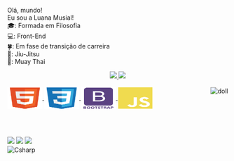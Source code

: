 Olá, mundo!\
Eu sou a Luana Musial!\
🎓: Formada em Filosofia\
💻: Front-End\
🍀:  Em fase de transição de carreira\
🥋: Jiu-Jitsu\
🥊: Muay Thai 




<div align="center">
  <a href="https://github.com/Musial-dev">
  <img height="180em" src="https://github-readme-stats.vercel.app/api?username=Musial-dev&show_icons=true&theme=radical&include_all_commits=true&count_private=true"/>
  <img height="180em" src="https://github-readme-stats.vercel.app/api/top-langs/?username=Musial-dev&layout=compact&langs_count=7&theme=radical"/>
</div>

 <div style="display: inline_block"><br>
 <img align="center" alt="HTML" height="50" width="80" src="https://raw.githubusercontent.com/devicons/devicon/master/icons/html5/html5-original.svg">
 <img align="center" alt="CSS" height="50" width="80" src="https://raw.githubusercontent.com/devicons/devicon/master/icons/css3/css3-original.svg">  
 <img align="center" alt="bootstrp" height="50" width="80" src="https://raw.githubusercontent.com/devicons/devicon/9f4f5cdb393299a81125eb5127929ea7bfe42889/icons/bootstrap/bootstrap-plain-wordmark.svg">
 <img align="center" alt="Js" height="50" width="80" src="https://raw.githubusercontent.com/devicons/devicon/master/icons/javascript/javascript-plain.svg">  
  <img align="right" alt="doll" height="150" src="https://uploaddeimagens.com.br/images/003/542/497/full/download20211104123250.png">
  </div>
  
  ##
  
  <br>
  <br>
  <div>
   <a href="https://www.linkedin.com/in/musial-dev" target="_blank"><img src="https://img.shields.io/badge/-LinkedIn-%230077B5?style=for-the-badge&logo=linkedin&logoColor=white" target="_blank"></a> 
   <a href = "mailto:luanamusial@hotmail.com"><img src="https://img.shields.io/badge/Microsoft_Outlook-0078D4?style=for-the-badge&logo=microsoft-outlook&logoColor=white"" target="_blank"></a>
    <a href="https://wa.link/ez0eb9" target="_blank"><img src="https://img.shields.io/badge/WhatsApp-25D366?style=for-the-badge&logo=whatsapp&logoColor=white" target="_blank"></a> 
    <br>
  <img align="center" alt="Csharp" height="30" width="150" src="https://komarev.com/ghpvc/?username=Musial-dev&color=red" alt="Musial-dev" /> <br>
 </div>
